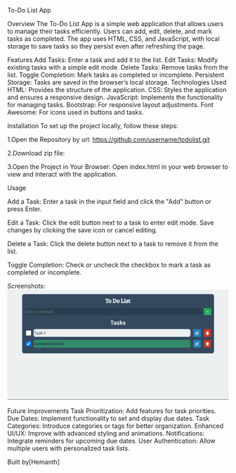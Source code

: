 To-Do List App

Overview
The To-Do List App is a simple web application that allows users to manage their tasks efficiently. Users can add, edit, delete, and mark tasks as completed. The app uses HTML, CSS, and JavaScript, with local storage to save tasks so they persist even after refreshing the page.

Features
Add Tasks: Enter a task and add it to the list.
Edit Tasks: Modify existing tasks with a simple edit mode.
Delete Tasks: Remove tasks from the list.
Toggle Completion: Mark tasks as completed or incomplete.
Persistent Storage: Tasks are saved in the browser’s local storage.
Technologies Used
HTML: Provides the structure of the application.
CSS: Styles the application and ensures a responsive design.
JavaScript: Implements the functionality for managing tasks.
Bootstrap: For responsive layout adjustments.
Font Awesome: For icons used in buttons and tasks.

Installation
To set up the project locally, follow these steps:

1.Open the Repository by url:
https://github.com/username/todolist.git

2.Download zip file:

3.Open the Project in Your Browser:
Open index.html in your web browser to view and interact with the application.

Usage

Add a Task:
Enter a task in the input field and click the "Add" button or press Enter.

Edit a Task:
Click the edit button next to a task to enter edit mode. Save changes by clicking the save icon or cancel editing.

Delete a Task:
Click the delete button next to a task to remove it from the list.

Toggle Completion:
Check or uncheck the checkbox to mark a task as completed or incomplete.

Screenshots:
![Screenshot](image.png)

Future Improvements
Task Prioritization: Add features for task priorities.
Due Dates: Implement functionality to set and display due dates.
Task Categories: Introduce categories or tags for better organization.
Enhanced UI/UX: Improve with advanced styling and animations.
Notifications: Integrate reminders for upcoming due dates.
User Authentication: Allow multiple users with personalized task lists.

Built by[Hemanth]